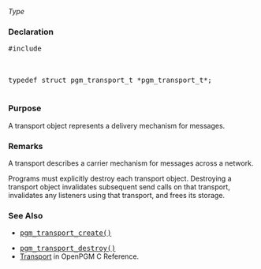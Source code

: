 _Type_
### Declaration ###
<pre>
#include <pgm/pgm.h><br>
<br>
typedef struct pgm_transport_t *pgm_transport_t*;<br>
</pre>

### Purpose ###
A transport object represents a delivery mechanism for messages.

### Remarks ###
A transport describes a carrier mechanism for messages across a network.

Programs must explicitly destroy each transport object. Destroying a transport object invalidates subsequent send calls on that transport, invalidates any listeners using that transport, and frees its storage.

### See Also ###
  * <tt><a href='OpenPgm2CReferencePgmTransportCreate.md'>pgm_transport_create()</a></tt><br>
<ul><li><tt><a href='OpenPgm2CReferencePgmTransportDestroy.md'>pgm_transport_destroy()</a></tt><br>
</li><li><a href='OpenPgm2CReferenceTransport.md'>Transport</a> in OpenPGM C Reference.